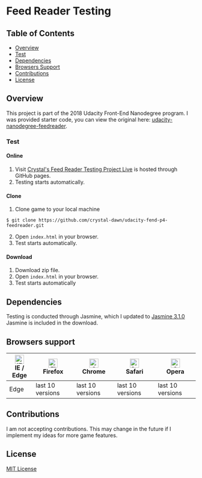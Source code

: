 # Feed Reader Testing

## Table of Contents

* [Overview](#overview)
* [Test](#test)
* [Dependencies](#dependencies)
* [Browsers Support](#browsers-support)
* [Contributions](#contributions)
* [License](#license)

## Overview
This project is part of the 2018 Udacity Front-End Nanodegree program. I was provided starter code, you can view the original here: [udacity-nanodegree-feedreader](https://github.com/udacity/frontend-nanodegree-feedreader.git).

### Test
#### Online
1. Visit [Crystal's Feed Reader Testing Project Live](https://crystal-dawn.github.io/feedreader/) is hosted through GitHub pages.
2. Testing starts automatically.

#### Clone
1. Clone game to your local machine
```
$ git clone https://github.com/crystal-dawn/udacity-fend-p4-feedreader.git
```
2. Open ```index.html``` in your browser.
3. Test starts automatically.

#### Download
1. Download zip file.
2. Open ```index.html``` in your browser.
3. Test starts automatically

## Dependencies
Testing is conducted through Jasmine, which I updated to [Jasmine 3.1.0](jasmine/release_notes/3.1.0.md)
Jasmine is included in the download.

## Browsers support

| [<img src="https://raw.githubusercontent.com/alrra/browser-logos/master/src/edge/edge_48x48.png" alt="IE / Edge" width="24px" height="24px" />](http://godban.github.io/browsers-support-badges/)</br>IE / Edge | [<img src="https://raw.githubusercontent.com/alrra/browser-logos/master/src/firefox/firefox_48x48.png" alt="Firefox" width="24px" height="24px" />](http://godban.github.io/browsers-support-badges/)</br>Firefox | [<img src="https://raw.githubusercontent.com/alrra/browser-logos/master/src/chrome/chrome_48x48.png" alt="Chrome" width="24px" height="24px" />](http://godban.github.io/browsers-support-badges/)</br>Chrome | [<img src="https://raw.githubusercontent.com/alrra/browser-logos/master/src/safari/safari_48x48.png" alt="Safari" width="24px" height="24px" />](http://godban.github.io/browsers-support-badges/)</br>Safari | [<img src="https://raw.githubusercontent.com/alrra/browser-logos/master/src/opera/opera_48x48.png" alt="Opera" width="24px" height="24px" />](http://godban.github.io/browsers-support-badges/)</br>Opera |
| --------- | --------- | --------- | --------- | --------- |
| Edge| last 10 versions| last 10 versions| last 10 versions| last 10 versions


## Contributions
I am not accepting contributions. This may change in the future if I implement my ideas for more game features.

## License
[MIT License](LICENSE)
